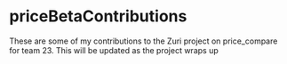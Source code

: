 # priceBetaContributions
These are some of my contributions to the Zuri project on price_compare for team 23. This will be updated as the project wraps up
